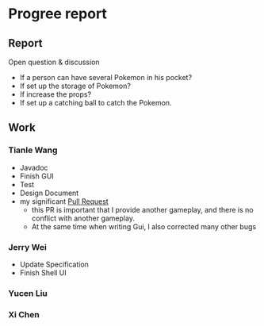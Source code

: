# Progree report

## Report

Open question & discussion

- If a person can have several Pokemon in his pocket?
- If set up the storage of Pokemon?
- If increase the props?
- If set up a catching ball to catch the Pokemon.

## Work

### Tianle Wang

- Javadoc
- Finish GUI
- Test
- Design Document
- my significant [Pull Request](https://github.com/CSC207-UofT/course-project-jerry-text-adventure/commit/f5aca2c7687d6ffa44c60775ebf3964989b0c432)
  - this PR is important that I provide another gameplay, and there is no conflict with another gameplay.
  - At the same time when writing Gui, I also corrected many other bugs

### Jerry Wei

- Update Specification
- Finish Shell UI


### Yucen Liu


### Xi Chen


